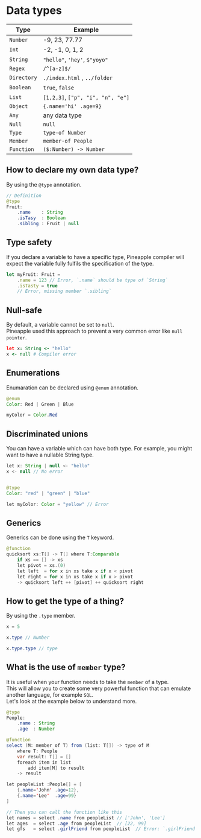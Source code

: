 # Data types

|Type|Example|  
|--|--|  
|`Number`|-9, 23, 77.77|
|`Int`|-2, -1, 0, 1, 2|
|`String`|`"hello"`, `'hey'`, `$"yoyo"`|
|`Regex`|`/^[a-z]$/`|
|`Directory`|`./index.html` , `../folder`|
|`Boolean`|`true`, `false`|
|`List`|`[1,2,3]`, `["p", "i", "n", "e"]`|
|`Object`|`{.name='hi' .age=9}`|
|`Any`|any data type|
|`Null`|`null`|
|`Type`|`type-of Number`|
|`Member`|`member-of People`|
|`Function`|`($:Number) -> Number`|


## How to declare my own data type?
By using the `@type` annotation.
```java
// Definition
@type 
Fruit:
    .name    : String
    .isTasy  : Boolean
    .sibling : Fruit | null
```

## Type safety
If you declare a variable to have a specific type, Pineapple compiler will expect the variable fully fulfils the specification of the type.
```js
let myFruit: Fruit = 
    .name = 123 // Error, `.name` should be type of `String`
    .isTasty = true
    // Error, missing member `.sibling`
```


## Null-safe
By default, a variable cannot be set to `null`.  
Pineapple used this approach to prevent a very common error like `null pointer`.
```coffee
let x: String <- "hello"
x <- null # Compiler error
```

## Enumerations
Enumaration can be declared using `@enum` annotation.
```java
@enum
Color: Red | Green | Blue

myColor = Color.Red
```

## Discriminated unions
You can have a variable which can have both type. For example, you might want to have a nullable String type.
```java
let x: String | null <- "hello"
x <- null // No error


@type 
Color: "red" | "green" | "blue"

let myColor: Color = "yellow" // Error
```


## Generics
Generics can be done using the `T` keyword.
```java
@function
quicksort xs:T[] -> T[] where T:Comparable
    if xs == [] -> xs
    let pivot = xs.(0)
    let left  = for x in xs take x if x < pivot
    let right = for x in xs take x if x > pivot
    -> quicksort left ++ [pivot] ++ quicksort right
```

## How to get the type of a thing?
By using the `.type` member. 
```java
x = 5

x.type // Number

x.type.type // type

```

## What is the use of `member` type?
It is useful when your function needs to take the `member` of a type.  
This will allow you to create some very powerful function that can emulate another language, for example `SQL`.  
Let's look at the example below to understand more.

```java
@type
People:
    .name : String
    .age  : Number

@function
select (M: member of T) from (list: T[]) -> type of M
    where T: People
    var result: T[] = []
    foreach item in list
        add item[M] to result
    -> result

let peopleList :People[] = [
    {.name='John' .age=12},
    {.name='Lee'  .age=99}
]

// Then you can call the function like this
let names = select .name from peopleList // ['John', 'Lee']
let ages  = select .age from peopleList  // [22, 99]
let gfs   = select .girlFriend from peopleList  // Error: `.girlFriend` is not a member of `People`
```